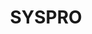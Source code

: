 ---
title: "SYSPRO"
seoTitle: "SYSPRO integration"
seoDescription: "Here’s how SYSPRO works with your applications to streamline your workflow."
summary: "SYSPRO is an independent ERP provider, taking a simplified approach to ensuring success for manufacturers and distributors."
lead: "Stock2Shop can integrate SYSPRO with various B2B and B2C ecommerce and logistic applications. Here is how we can help you automate your business."
image: "/uploads/logo-platform-syspro.png"
imageAlt: syspro logo
type: "source"
source: "syspro"
tags: ["erp"]
aliases:
    - /integrations/syspro/
---